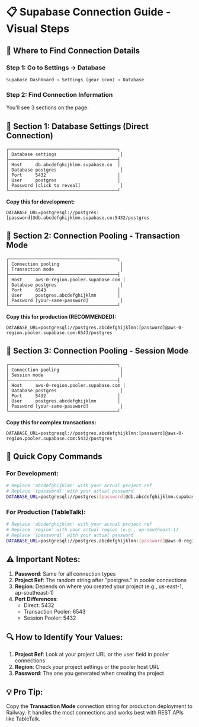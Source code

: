 # 📋 Supabase Connection Guide - Visual Steps

## 🎯 Where to Find Connection Details

### Step 1: Go to Settings → Database
```
Supabase Dashboard → Settings (gear icon) → Database
```

### Step 2: Find Connection Information

You'll see 3 sections on the page:

## 📍 Section 1: Database Settings (Direct Connection)
```
┌─────────────────────────────────────────┐
│ Database settings                        │
├─────────────────────────────────────────┤
│ Host     db.abcdefghijklmn.supabase.co  │
│ Database postgres                        │  
│ Port     5432                           │
│ User     postgres                       │
│ Password [click to reveal]               │
└─────────────────────────────────────────┘
```

**Copy this for development:**
```
DATABASE_URL=postgresql://postgres:[password]@db.abcdefghijklmn.supabase.co:5432/postgres
```

## 📍 Section 2: Connection Pooling - Transaction Mode
```
┌─────────────────────────────────────────┐
│ Connection pooling                       │
│ Transaction mode                         │
├─────────────────────────────────────────┤
│ Host     aws-0-region.pooler.supabase.com │
│ Database postgres                        │
│ Port     6543                           │
│ User     postgres.abcdefghijklmn        │
│ Password [your-same-password]            │
└─────────────────────────────────────────┘
```

**Copy this for production (RECOMMENDED):**
```
DATABASE_URL=postgresql://postgres.abcdefghijklmn:[password]@aws-0-region.pooler.supabase.com:6543/postgres
```

## 📍 Section 3: Connection Pooling - Session Mode
```
┌─────────────────────────────────────────┐
│ Connection pooling                       │
│ Session mode                             │
├─────────────────────────────────────────┤
│ Host     aws-0-region.pooler.supabase.com │
│ Database postgres                        │
│ Port     5432                           │
│ User     postgres.abcdefghijklmn        │
│ Password [your-same-password]            │
└─────────────────────────────────────────┘
```

**Copy this for complex transactions:**
```
DATABASE_URL=postgresql://postgres.abcdefghijklmn:[password]@aws-0-region.pooler.supabase.com:5432/postgres
```

## 🎯 Quick Copy Commands

### For Development:
```bash
# Replace 'abcdefghijklmn' with your actual project ref
# Replace '[password]' with your actual password
DATABASE_URL=postgresql://postgres:[password]@db.abcdefghijklmn.supabase.co:5432/postgres
```

### For Production (TableTalk):
```bash
# Replace 'abcdefghijklmn' with your actual project ref  
# Replace 'region' with your actual region (e.g., ap-southeast-1)
# Replace '[password]' with your actual password
DATABASE_URL=postgresql://postgres.abcdefghijklmn:[password]@aws-0-region.pooler.supabase.com:6543/postgres
```

## ⚠️ Important Notes:

1. **Password**: Same for all connection types
2. **Project Ref**: The random string after "postgres." in pooler connections
3. **Region**: Depends on where you created your project (e.g., us-east-1, ap-southeast-1)
4. **Port Differences**:
   - Direct: 5432
   - Transaction Pooler: 6543
   - Session Pooler: 5432

## 🔍 How to Identify Your Values:

1. **Project Ref**: Look at your project URL or the user field in pooler connections
2. **Region**: Check your project settings or the pooler host URL
3. **Password**: The one you generated when creating the project

## 💡 Pro Tip:
Copy the **Transaction Mode** connection string for production deployment to Railway. It handles the most connections and works best with REST APIs like TableTalk.
